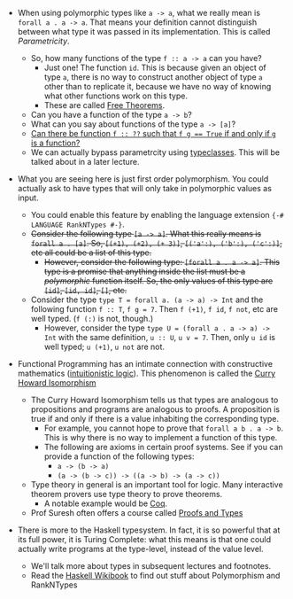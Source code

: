 * When using polymorphic types like `a -> a`, what we really mean is `forall a . a -> a`. That means your definition cannot distinguish between what type it was passed in its implementation. This is called *Parametricity*.
  * So, how many functions of the type `f :: a -> a` can you have?
    * Just one! The function `id`. This is because given an object of type `a`, there is no way to construct another object of type `a` other than to replicate it, because we have no way of knowing what other functions work on this type.
    * These are called [Free Theorems](https://bartoszmilewski.com/2014/09/22/parametricity-money-for-nothing-and-theorems-for-free/).
  * Can you have a function of the type `a -> b`?
  * What can you say about functions of the type `a -> [a]`?
  * [Can there be function `f :: ??` such that `f g == True` if and only if `g` is a function?](https://stackoverflow.com/questions/10258488/determine-whether-a-value-is-a-function-in-haskell)
  * We can actually bypass parametrcity using [typeclasses](http://learnyouahaskell.com/types-and-typeclasses#typeclasses-101). This will be talked about in a later lecture.

* What you are seeing here is just first order polymorphism. You could actually ask to have types that will only take in polymorphic values as input.
  * You could enable this feature by enabling the language extension `{-# LANGUAGE RankNTypes #-}`.
  * ~~Consider the following type `[a -> a]`. What this really means is `forall a . [a]`. So, `[(+1), (+2), (+ 3)]`, `[('a':), ('b':), ('c':)]`, etc all could be a list of this type.~~
    * ~~However, consider the following type: `[forall a . a -> a]`. This type is a promise that anything inside the list must be a _polymorphic_ function itself. So, the only values of this type are `[id]`, `[id, id]`, `[]`, etc.~~
  * Consider the type `type T = forall a. (a -> a) -> Int` and the following function `f :: T`, `f g = 7`. Then `f (+1)`, `f id`, `f not`, etc are well typed. (`f (:)` is not, though.)
    * However, consider the type `type U = (forall a . a -> a) -> Int` with the same definition, `u :: U`, `u v = 7`. Then, only `u id` is well typed;  `u (+1)`, `u not` are not.
   

* Functional Programming has an intimate connection with constructive mathematics ([intuitionistic logic](https://en.wikipedia.org/wiki/Intuitionistic_logic)). This phenomenon is called the [Curry Howard Isomorphism](https://en.wikipedia.org/wiki/Curry%E2%80%93Howard_correspondence)
  * The Curry Howard Isomorphism tells us that types are analogous to propositions and programs are analogous to proofs. A proposition is true if and only if there is a value inhabiting the corresponding type.
    * For example, you cannot hope to prove that `forall a b . a -> b`. This is why there is no way to implement a function of this type.
    * The following are axioms in certain proof systems. See if you can provide a function of the following types:
      * `a -> (b -> a)`
      * `(a -> (b -> c)) -> ((a -> b) -> (a -> c)) `
  * Type theory in general is an important tool for logic. Many interactive theorem provers use type theory to prove theorems.
    * A notable example would be [Coq](https://en.wikipedia.org/wiki/Coq).
  * Prof Suresh often offers a course called [Proofs and Types](http://www.cmi.ac.in/~spsuresh/teaching/pat16/)

* There is more to the Haskell typesystem. In fact, it is so powerful that at its full power, it is Turing Complete: what this means is that one could actually write programs at the type-level, instead of the value level.
  * We'll talk more about types in subsequent lectures and footnotes.
  * Read the [Haskell Wikibook](https://en.wikibooks.org/wiki/Haskell/Polymorphism) to find out stuff about Polymorphism and RankNTypes
